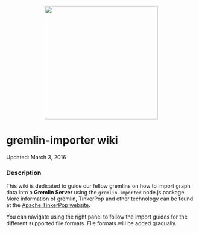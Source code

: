 
<p align="center">
 <img height="300" src="https://raw.githubusercontent.com/mastayoda/gremlin-importer/master/images/gremlin-running.png">
</p>

# **gremlin-importer wiki**  #

Updated: March 3, 2016

### **Description** ###

This wiki is dedicated to guide our fellow gremlins on how to import graph data into a **Gremlin Server** using the `gremlin-importer` node.js package. More information of gremlin, TinkerPop and other technology can be found at the [Apache TinkerPop website](http://tinkerpop.apache.org).

You can navigate using the right panel to follow the import guides for the different supported file formats. File formats will be added gradually.

